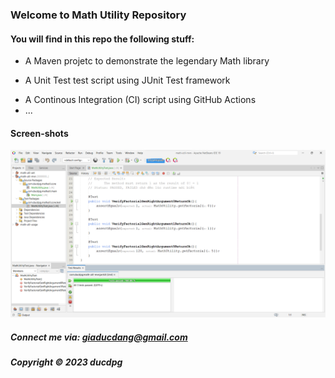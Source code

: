 ### Welcome to Math Utility Repository

#### You will find in this repo the following stuff:

* A Maven projetc to demonstrate the legendary Math library
+ A Unit Test test script using JUnit Test framework
* A Continous Integration (CI) script using GitHub Actions
* ...

#### Screen-shots
![JUnit test script](https://github.com/giaducdang03/math-util-mvn/blob/main/screenshots/test%20script%20with%20junit.png)

##### Connect me via: giaducdang@gmail.com

##### Copyright &#169; 2023 ducdpg